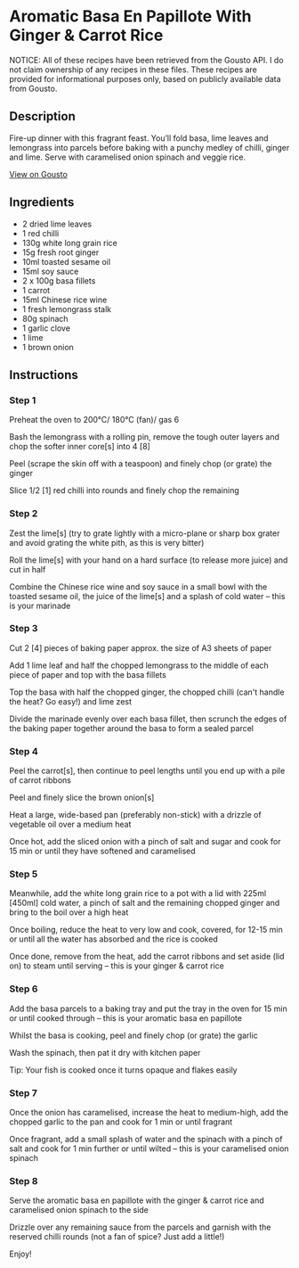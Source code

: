 # Aromatic Basa En Papillote With Ginger & Carrot Rice

NOTICE: All of these recipes have been retrieved from the Gousto API. I do not claim ownership of any recipes in these files. These recipes are provided for informational purposes only, based on publicly available data from Gousto.

## Description

Fire-up dinner with this fragrant feast. You’ll fold basa, lime leaves and lemongrass into parcels before baking with a punchy medley of chilli, ginger and lime. Serve with caramelised onion spinach and veggie rice.

[View on Gousto](https://www.gousto.co.uk/recipes/cookbook/aromatic-basa-en-papillote-with-ginger-carrot-rice)

## Ingredients

- 2 dried lime leaves
- 1 red chilli
- 130g white long grain rice
- 15g fresh root ginger
- 10ml toasted sesame oil
- 15ml soy sauce
- 2 x 100g basa fillets
- 1 carrot
- 15ml Chinese rice wine
- 1 fresh lemongrass stalk
- 80g spinach
- 1 garlic clove
- 1 lime
- 1 brown onion

## Instructions


### Step 1

Preheat the oven to 200°C/ 180°C (fan)/ gas 6

Bash the lemongrass with a rolling pin, remove the tough outer layers and chop the softer inner core<span class="text-danger">[s]</span> into 4 <span class="text-danger">[8]</span>

Peel (scrape the skin off with a teaspoon) and finely chop (or grate) the ginger

Slice 1/2 <span class="text-danger">[1]</span> red chilli into rounds and finely chop the remaining


### Step 2

Zest the lime<span class="text-danger">[s]</span> (try to grate lightly with a micro-plane or sharp box grater and avoid grating the white pith, as this is very bitter)

Roll the lime<span class="text-danger">[s]</span> with your hand on a hard surface (to release more juice) and cut in half

Combine the Chinese rice wine and soy sauce in a small bowl with the toasted sesame oil, the juice of the lime<span class="text-danger">[s]</span> and a splash of cold water – this is your marinade


### Step 3

Cut 2 <span class="text-danger">[4]</span> pieces of baking paper approx. the size of A3 sheets of paper

Add 1 lime leaf and half the chopped lemongrass to the middle of each piece of paper and top with the basa fillets

Top the basa with half the chopped ginger, the chopped chilli (can't handle the heat? Go easy!) and lime zest

Divide the marinade evenly over each basa fillet, then scrunch the edges of the baking paper together around the basa to form a sealed parcel


### Step 4

Peel the carrot<span class="text-danger">[s]</span>, then continue to peel lengths until you end up with a pile of carrot ribbons

Peel and finely slice the brown onion<span class="text-danger">[s]</span>

Heat a large, wide-based pan (preferably non-stick) with a drizzle of vegetable oil over a medium heat

Once hot, add the sliced onion with a pinch of salt and sugar and cook for 15 min or until they have softened and caramelised


### Step 5

Meanwhile, add the white long grain rice to a pot with a lid with 225ml <span class="text-danger">[450ml] </span>cold water, a pinch of salt and the remaining chopped ginger and bring to the boil over a high heat

Once boiling, reduce the heat to very low and cook, covered, for 12-15 min or until all the water has absorbed and the rice is cooked

Once done, remove from the heat, add the carrot ribbons and set aside (lid on) to steam until serving – this is your ginger & carrot rice


### Step 6

Add the basa parcels to a baking tray and put the tray in the oven for 15 min or until cooked through – this is your aromatic basa en papillote

Whilst the basa is cooking, peel and finely chop (or grate) the garlic

Wash the spinach, then pat it dry with kitchen paper

Tip: Your fish is cooked once it turns opaque and flakes easily


### Step 7

Once the onion has caramelised, increase the heat to medium-high, add the chopped garlic to the pan and cook for 1 min or until fragrant

Once fragrant, add a small splash of water and the spinach with a pinch of salt and cook for 1 min further or until wilted – this is your caramelised onion spinach

### Step 8

Serve the aromatic basa en papillote with the ginger & carrot rice and caramelised onion spinach to the side

Drizzle over any remaining sauce from the parcels and garnish with the reserved chilli rounds (not a fan of spice? Just add a little!)

Enjoy!

